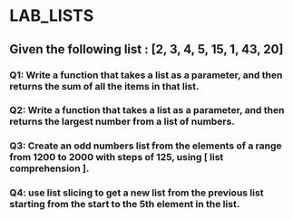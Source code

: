 # LAB_LISTS


## Given the following list : [2, 3, 4, 5, 15, 1, 43, 20]
### Q1: Write a function that takes a list as a parameter, and then returns  the sum  of all the items in that list.
### Q2: Write a function that takes a list as a parameter, and then returns the largest number from a list of numbers.
### Q3: Create an odd numbers list from the elements of a range from 1200 to 2000 with steps of 125, using [ list comprehension ].
### Q4: use list slicing to get a new list from the previous list starting from the start to the 5th element in the list.
